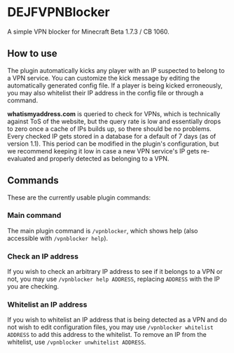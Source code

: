 # DEJFVPNBlocker
 A simple VPN blocker for Minecraft Beta 1.7.3 / CB 1060.

## How to use

The plugin automatically kicks any player with an IP suspected to belong to a VPN service. You can customize the kick message by editing the automatically generated config file. If a player is being kicked erroneously, you may also whitelist their IP address in the config file or through a command.

**whatismyaddress.com** is queried to check for VPNs, which is technically against ToS of the website, but the query rate is low and essentially drops to zero once a cache of IPs builds up, so there should be no problems. Every checked IP gets stored in a database for a default of 7 days (as of version 1.1). This period can be modified in the plugin's configuration, but we recommend keeping it low in case a new VPN service's IP gets re-evaluated and properly detected as belonging to a VPN.

## Commands

These are the currently usable plugin commands:

### Main command

The main plugin command is `/vpnblocker`, which shows help (also accessible with `/vpnblocker help`).

### Check an IP address

If you wish to check an arbitrary IP address to see if it belongs to a VPN or not, you may use `/vpnblocker help ADDRESS`, replacing `ADDRESS` with the IP you are checking.

### Whitelist an IP address

If you wish to whitelist an IP address that is being detected as a VPN and do not wish to edit configuration files, you may use `/vpnblocker whitelist ADDRESS` to add this address to the whitelist. To remove an IP from the whitelist, use `/vpnblocker unwhitelist ADDRESS`.
